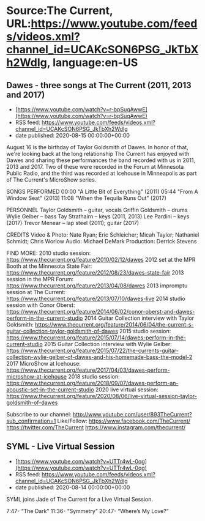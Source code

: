 # Source:The Current, URL:https://www.youtube.com/feeds/videos.xml?channel_id=UCAKcSON6PSG_JkTbXh2WdIg, language:en-US

## Dawes - three songs at The Current (2011, 2013 and 2017)
 - [https://www.youtube.com/watch?v=r-bpSuqAwwE](https://www.youtube.com/watch?v=r-bpSuqAwwE)
 - RSS feed: https://www.youtube.com/feeds/videos.xml?channel_id=UCAKcSON6PSG_JkTbXh2WdIg
 - date published: 2020-08-15 00:00:00+00:00

August 16 is the birthday of Taylor Goldsmith of Dawes. In honor of that, we're looking back at the long relationship The Current has enjoyed with Dawes and sharing these performances the band recorded with us in 2011, 2013 and 2017. Two of these were recorded in the Forum at Minnesota Public Radio, and the third was recorded at Icehouse in Minneapolis as part of The Current's MicroShow series.

SONGS PERFORMED
00:00 "A Little Bit of Everything" (2011)
05:44 "From A Window Seat" (2013)
11:08 "When the Tequila Runs Out" (2017)

PERSONNEL
Taylor Goldsmith – guitar, vocals
Griffin Goldsmith – drums
Wylie Gelber – bass
Tay Strathairn – keys (2011, 2013)
Lee Pardini – keys (2017)
Trevor Menear – lap steel (2011); guitar (2017)

CREDITS
Video & Photo: Nate Ryan; Eric Schleicher; Micah Taylor; Nathaniel Schmidt; Chris Worlow
Audio: Michael DeMark
Production: Derrick Stevens

FIND MORE:
2010 studio session: https://www.thecurrent.org/feature/2010/02/12/dawes
2012 set at the MPR Booth at the Minnesota State Fair:
https://www.thecurrent.org/feature/2012/08/23/dawes-state-fair
2013 session in the MPR Forum:
https://www.thecurrent.org/feature/2013/04/08/dawes
2013 impromptu session at The Current:
https://www.thecurrent.org/feature/2013/07/10/dawes-live
2014 studio session with Conor Oberst:
https://www.thecurrent.org/feature/2014/06/02/conor-oberst-and-dawes-perform-in-the-current-studio
2014 Guitar Collection interview with Taylor Goldsmith: https://www.thecurrent.org/feature/2014/06/04/the-current-s-guitar-collection-taylor-goldsmith-of-dawes
2015 studio session:
https://www.thecurrent.org/feature/2015/07/14/dawes-perform-in-the-current-studio
2015 Guitar Collection interview with Wylie Gelber:
https://www.thecurrent.org/feature/2015/07/22/the-currents-guitar-collection-wylie-gelber-of-dawes-and-his-homemade-bass-the-model-2
2017 MicroShow at Icehouse:
https://www.thecurrent.org/feature/2017/04/03/dawes-perform-microshow-at-icehouse
2018 studio session:
https://www.thecurrent.org/feature/2018/09/07/dawes-perform-an-acoustic-set-in-the-current-studio
2020 live virtual session:
https://www.thecurrent.org/feature/2020/08/06/live-virtual-session-taylor-goldsmith-of-dawes

Subscribe to our channel:
http://www.youtube.com/user/893TheCurrent?sub_confirmation=1
Like/Follow:
https://www.facebook.com/TheCurrent/
https://twitter.com/TheCurrent
https://www.instagram.com/thecurrent/

## SYML - Live Virtual Session
 - [https://www.youtube.com/watch?v=UTTr4wL-0qg](https://www.youtube.com/watch?v=UTTr4wL-0qg)
 - RSS feed: https://www.youtube.com/feeds/videos.xml?channel_id=UCAKcSON6PSG_JkTbXh2WdIg
 - date published: 2020-08-14 00:00:00+00:00

SYML joins Jade of The Current for a Live Virtual Session. 

7:47- “The Dark” 
11:36- “Symmetry”
20:47- “Where’s My Love?”

